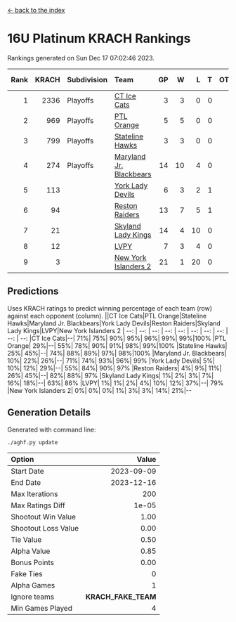 [<- back to the index](readme.md)
# 16U Platinum KRACH Rankings
Rankings generated on Sun Dec 17 07:02:46 2023.

Rank|KRACH|Subdivision|Team|GP|W|L|T|OTW|OTL|SoS|Exp Wins|Win Diff
---:|---:|:---|:---|---:|---:|---:|---:|---:|---:|---:|---:|---:
1|2336|Playoffs|[CT Ice Cats](https://gamesheetstats.com/seasons/3663/teams/140846/schedule)|3|3|0|0|0|0|96|3.8|-0.0
2|969|Playoffs|[PTL Orange](https://gamesheetstats.com/seasons/3663/teams/140842/schedule)|5|5|0|0|0|0|26|5.8|-0.0
3|799|Playoffs|[Stateline Hawks](https://gamesheetstats.com/seasons/3663/teams/140840/schedule)|3|3|0|0|0|0|33|3.9|0.0
4|274|Playoffs|[Maryland Jr. Blackbears](https://gamesheetstats.com/seasons/3663/teams/140848/schedule)|14|10|4|0|0|1|500|10.8|-0.0
5|113||[York Lady Devils](https://gamesheetstats.com/seasons/3663/teams/140845/schedule)|6|3|2|1|0|1|95|4.4|0.0
6|94||[Reston Raiders](https://gamesheetstats.com/seasons/3663/teams/140850/schedule)|13|7|5|1|1|0|331|8.4|0.0
7|21||[Skyland Lady Kings](https://gamesheetstats.com/seasons/3663/teams/140849/schedule)|14|4|10|0|1|0|297|4.9|0.0
8|12||[LVPY](https://gamesheetstats.com/seasons/3663/teams/140844/schedule)|7|3|4|0|0|0|83|3.9|0.0
9|3||[New York Islanders 2](https://gamesheetstats.com/seasons/3663/teams/140851/schedule)|21|1|20|0|0|1|309|1.9|0.0

## Predictions
Uses KRACH ratings to predict winning percentage of each team (row) against each opponent (column).
||CT Ice Cats|PTL Orange|Stateline Hawks|Maryland Jr. Blackbears|York Lady Devils|Reston Raiders|Skyland Lady Kings|LVPY|New York Islanders 2
| --: | --: | --: | --: | --: | --: | --: | --: | --: | --: 
|CT Ice Cats|--| 71%| 75%| 90%| 95%| 96%| 99%| 99%|100%
|PTL Orange| 29%|--| 55%| 78%| 90%| 91%| 98%| 99%|100%
|Stateline Hawks| 25%| 45%|--| 74%| 88%| 89%| 97%| 98%|100%
|Maryland Jr. Blackbears| 10%| 22%| 26%|--| 71%| 74%| 93%| 96%| 99%
|York Lady Devils|  5%| 10%| 12%| 29%|--| 55%| 84%| 90%| 97%
|Reston Raiders|  4%|  9%| 11%| 26%| 45%|--| 82%| 88%| 97%
|Skyland Lady Kings|  1%|  2%|  3%|  7%| 16%| 18%|--| 63%| 86%
|LVPY|  1%|  1%|  2%|  4%| 10%| 12%| 37%|--| 79%
|New York Islanders 2|  0%|  0%|  0%|  1%|  3%|  3%| 14%| 21%|--

## Generation Details

Generated with command line:
```
./aghf.py update
```

| Option | Value |
| :----- | ----: |
| Start Date | 2023-09-09 |
| End Date | 2023-12-16 |
| Max Iterations | 200 |
| Max Ratings Diff | 1e-05 |
| Shootout Win Value | 1.00 |
| Shootout Loss Value | 0.00 |
| Tie Value | 0.50 |
| Alpha Value | 0.85 |
| Bonus Points | 0.00 |
| Fake Ties | 0 |
| Alpha Games | 1 |
| Ignore teams | __KRACH_FAKE_TEAM__ |
| Min Games Played | 4 |

